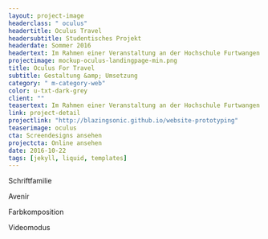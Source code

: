 ```yaml
---
layout: project-image
headerclass: " oculus"
headertitle: Oculus Travel
headersubtitle: Studentisches Projekt
headerdate: Sommer 2016
headertext: Im Rahmen einer Veranstaltung an der Hochschule Furtwangen Uni. ist das Konzept "Oculus Rift &amp; Virtual Reality für Reisebüros" entstanden.
projectimage: mockup-oculus-landingpage-min.png
title: Oculus For Travel
subtitle: Gestaltung &amp; Umsetzung
category: " m-category-web"
color: u-txt-dark-grey
client: ""
teasertext: Im Rahmen einer Veranstaltung an der Hochschule Furtwangen Uni. ist das Konzept "Oculus Rift &amp; Virtual Reality für Reisebüros" entstanden.
link: project-detail
projectlink: "http://blazingsonic.github.io/website-prototyping"
teaserimage: oculus
cta: Screendesigns ansehen
projectcta: Online ansehen
date: 2016-10-22
tags: [jekyll, liquid, templates]
---
```

<!-- Widgets -->
<section id="widget-font" class="o-flex-center--center has-column c-widget">
  <p class="c-widget__heading u-txt-grey-lightest u-uppercase">Schriftfamilie</p>
  <div class="c-widget__aa u-txt-black oculus-aa"></div>
  <p class="c-widget__subtitle u-txt-black">Avenir</p>
</section>

<section id="widget-color" class="o-flex-center--center has-column c-widget">
  <p class="c-widget__heading u-txt-grey-lightest u-uppercase">Farbkomposition</p>
  <div class="o-flex-center--center c-widget__palette u-txt-black">
    <span class="c-widget__color is-red"></span>
    <span class="c-widget__color is-black"></span>
    <span class="c-widget__color is-blue"></span>
    <span class="c-widget__color is-grey"></span>
    <span class="c-widget__color is-grey-light"></span>
  </div>
</section>

<section id="widget-video" class="o-flex-center--center has-column c-widget">
  <div><p class="c-widget__heading u-txt-grey-lightest u-uppercase">Videomodus</p></div>
  <div class="c-widget__video"></div>
</section>
